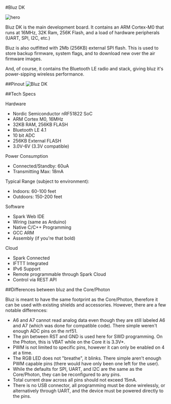#Bluz DK

![hero](/img/new_board.jpg)

Bluz DK is the main development board. It contains an ARM Cortex-M0 that runs at 16MHz, 32K Ram, 256K Flash, and a load of hardware peripherals (UART, SPI, I2C, etc.)

Bluz is also outfitted with 2Mb (256KB) external SPI flash. This is used to store backup firmware, system flags, and to download new over the air firmware images.

And, of course, it contains the Bluetooth LE radio and stack, giving bluz it's power-sipping wireless performance.

##Pinout
![Bluz DK](/img/bluz_pinout.png)

##Tech Specs
<p>Hardware</p>
<ul>
    <li>Nordic Semiconductor nRF51822 SoC</li>
    <li>ARM Cortex M0, 16MHz</li>
    <li>32KB RAM, 256KB FLASH</li>
    <li>Bluetooth LE 4.1</li>
    <li>10 bit ADC</li>
    <li>256KB External FLASH</li>
    <li>3.0V-6V (3.3V compatible)</li>
</ul>
<p>Power Consumption</p>
<ul>
    <li>Connected/Standby: 60uA</li>
    <li>Transmitting Max: 18mA</li>
</ul>
<p>Typical Range (subject to environment):</p>
<ul>
    <li>Indoors: 60-100 feet</li>
    <li>Outdoors: 150-200 feet</li>
</ul>
<p>Software</p>
<ul>
    <li>Spark Web IDE</li>
    <li>Wiring (same as Arduino)</li>
    <li>Native C/C++ Programming</li>
    <li>GCC ARM</li>
    <li>Assembly (if you're that bold)</li>
</ul>
<p>Cloud</p>
<ul>
    <li>Spark Connected</li>
    <li>IFTTT Integrated</li>
    <li>IPv6 Support</li>
    <li>Remote programmable through Spark Cloud</li>
    <li>Control via REST API</li>
</ul>

##Differences between bluz and the Core/Photon

Bluz is meant to have the same footprint as the Core/Photon, therefore it can be used with existing shields and accessories.
However, there are a few notable differences:

* A6 and A7 cannot read analog data even though they are still labeled A6 and A7 (which was done for compatible code). There simple weren't enough ADC pins on the nrf51.
* The pin between RST and GND is used here for SWD programming. On the Photon, this is VBAT while on the Core it is 3.3V*.
* PWM is not limited to specific pins, however it can only be enabled on 4 at a time.
* The RGB LED does not "breathe", it blinks. There simple aren't enough PWM capable pins (there would have only been one left for the user).
* While the defaults for SPI, UART, and I2C are the same as the Core/Photon, they can be reconfigured to any pins.
* Total current draw across all pins should not exceed 15mA.
* There is no USB connector, all programming must be done wirelessly, or alternatively through UART, and the device must be powered directly to the pins.



